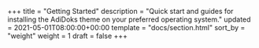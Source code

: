 +++
title = "Getting Started"
description = "Quick start and guides for installing the AdiDoks theme on your preferred operating system."
updated = 2021-05-01T08:00:00+00:00
template = "docs/section.html"
sort_by = "weight"
weight = 1
draft = false
+++
